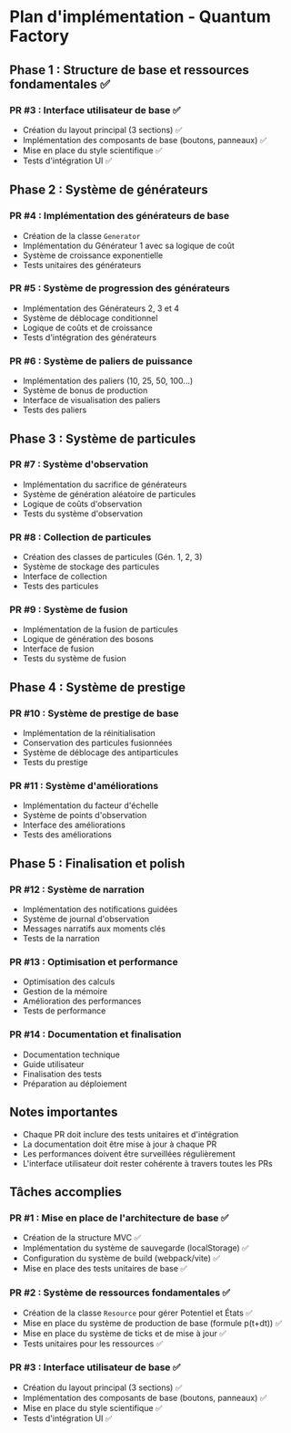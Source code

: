 # Plan d'implémentation - Quantum Factory

## Phase 1 : Structure de base et ressources fondamentales ✅

### PR #3 : Interface utilisateur de base ✅
- Création du layout principal (3 sections) ✅
- Implémentation des composants de base (boutons, panneaux) ✅
- Mise en place du style scientifique ✅
- Tests d'intégration UI ✅

## Phase 2 : Système de générateurs

### PR #4 : Implémentation des générateurs de base
- Création de la classe `Generator`
- Implémentation du Générateur 1 avec sa logique de coût
- Système de croissance exponentielle
- Tests unitaires des générateurs

### PR #5 : Système de progression des générateurs
- Implémentation des Générateurs 2, 3 et 4
- Système de déblocage conditionnel
- Logique de coûts et de croissance
- Tests d'intégration des générateurs

### PR #6 : Système de paliers de puissance
- Implémentation des paliers (10, 25, 50, 100...)
- Système de bonus de production
- Interface de visualisation des paliers
- Tests des paliers

## Phase 3 : Système de particules

### PR #7 : Système d'observation
- Implémentation du sacrifice de générateurs
- Système de génération aléatoire de particules
- Logique de coûts d'observation
- Tests du système d'observation

### PR #8 : Collection de particules
- Création des classes de particules (Gén. 1, 2, 3)
- Système de stockage des particules
- Interface de collection
- Tests des particules

### PR #9 : Système de fusion
- Implémentation de la fusion de particules
- Logique de génération des bosons
- Interface de fusion
- Tests du système de fusion

## Phase 4 : Système de prestige

### PR #10 : Système de prestige de base
- Implémentation de la réinitialisation
- Conservation des particules fusionnées
- Système de déblocage des antiparticules
- Tests du prestige

### PR #11 : Système d'améliorations
- Implémentation du facteur d'échelle
- Système de points d'observation
- Interface des améliorations
- Tests des améliorations

## Phase 5 : Finalisation et polish

### PR #12 : Système de narration
- Implémentation des notifications guidées
- Système de journal d'observation
- Messages narratifs aux moments clés
- Tests de la narration

### PR #13 : Optimisation et performance
- Optimisation des calculs
- Gestion de la mémoire
- Amélioration des performances
- Tests de performance

### PR #14 : Documentation et finalisation
- Documentation technique
- Guide utilisateur
- Finalisation des tests
- Préparation au déploiement

## Notes importantes
- Chaque PR doit inclure des tests unitaires et d'intégration
- La documentation doit être mise à jour à chaque PR
- Les performances doivent être surveillées régulièrement
- L'interface utilisateur doit rester cohérente à travers toutes les PRs 

## Tâches accomplies

### PR #1 : Mise en place de l'architecture de base ✅
- Création de la structure MVC ✅
- Implémentation du système de sauvegarde (localStorage) ✅
- Configuration du système de build (webpack/vite) ✅
- Mise en place des tests unitaires de base ✅ 

### PR #2 : Système de ressources fondamentales ✅
- Création de la classe `Resource` pour gérer Potentiel et États ✅
- Mise en place du système de production de base (formule p(t+dt)) ✅
- Mise en place du système de ticks et de mise à jour ✅
- Tests unitaires pour les ressources ✅

### PR #3 : Interface utilisateur de base ✅
- Création du layout principal (3 sections) ✅
- Implémentation des composants de base (boutons, panneaux) ✅
- Mise en place du style scientifique ✅
- Tests d'intégration UI ✅